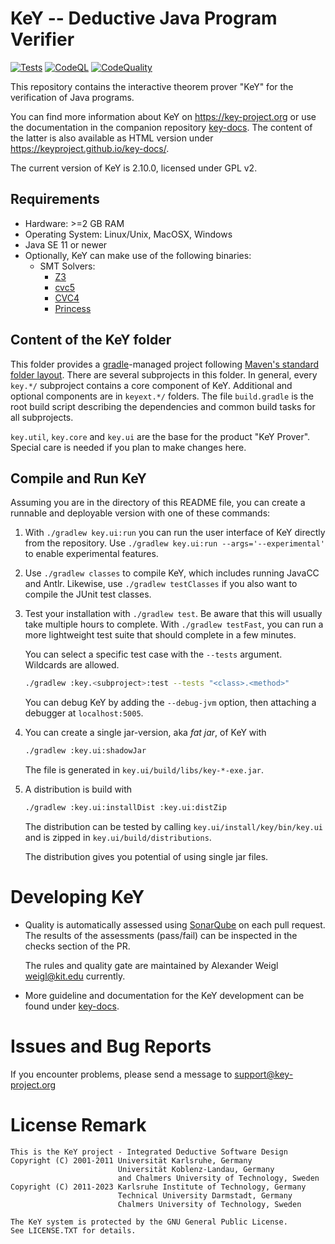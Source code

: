 # KeY -- Deductive Java Program Verifier

[![Tests](https://github.com/KeYProject/key/actions/workflows/tests.yml/badge.svg)](https://github.com/KeYProject/key/actions/workflows/tests.yml) [![CodeQL](https://github.com/KeYProject/key/actions/workflows/codeql.yml/badge.svg)](https://github.com/KeYProject/key/actions/workflows/codeql.yml) [![CodeQuality](https://github.com/KeYProject/key/actions/workflows/code_quality.yml/badge.svg)](https://github.com/KeYProject/key/actions/workflows/code_quality.yml) 

This repository contains the interactive theorem prover "KeY" for the verification of Java programs.

You can find more information about KeY on https://key-project.org or use the
documentation in the companion repository [key-docs](https://github.com/KeYProject/key-docs).
The content of the latter is also available as HTML version under https://keyproject.github.io/key-docs/.

The current version of KeY is 2.10.0, licensed under GPL v2.


## Requirements

* Hardware: >=2 GB RAM
* Operating System: Linux/Unix, MacOSX, Windows
* Java SE 11 or newer
* Optionally, KeY can make use of the following binaries:
  * SMT Solvers:
    * [Z3](https://github.com/Z3Prover/z3#z3)
    * [cvc5](https://cvc5.github.io/)
    * [CVC4](https://cvc4.github.io/)
    * [Princess](http://www.philipp.ruemmer.org/princess.shtml)

## Content of the KeY folder

This folder provides a [gradle](https://gradle.org)-managed project following
[Maven's standard folder layout](https://maven.apache.org/guides/introduction/introduction-to-the-standard-directory-layout.html).
There are several subprojects in this folder. In general, every `key.*/` subproject contains a core component of KeY.
Additional and optional components are in `keyext.*/` folders. The file `build.gradle` is the root build script
describing the dependencies and common build tasks for all subprojects.

`key.util`, `key.core` and `key.ui` are the base for the product "KeY Prover". Special care is needed
if you plan to make changes here.


## Compile and Run KeY

Assuming you are in the directory of this README file, you can create a runnable and deployable version with one of these commands:

1. With `./gradlew key.ui:run` you can run the user interface of KeY directly from the repository. 
   Use `./gradlew key.ui:run --args='--experimental'` to enable experimental features.

2. Use `./gradlew classes` to compile KeY, which includes running JavaCC and Antlr.
   Likewise, use `./gradlew testClasses` if you also want to compile the JUnit test classes.

3. Test your installation with `./gradlew test`. Be aware that this will usually take multiple hours to complete.
   With `./gradlew testFast`, you can run a more lightweight test suite that should complete in a few minutes.

   You can select a specific test case with the `--tests` argument. Wildcards are allowed.
   ```sh
   ./gradlew :key.<subproject>:test --tests "<class>.<method>"
   ```

   You can debug KeY by adding the `--debug-jvm` option, then attaching a debugger at `localhost:5005`.

4. You can create a single jar-version, aka *fat jar*, of KeY with
   ```sh
   ./gradlew :key.ui:shadowJar
   ```
   The file is generated in `key.ui/build/libs/key-*-exe.jar`.

5. A distribution is build with
   ```sh
   ./gradlew :key.ui:installDist :key.ui:distZip
   ```
   The distribution can be tested by calling `key.ui/install/key/bin/key.ui`
   and is zipped in `key.ui/build/distributions`.

   The distribution gives you potential of using single jar files.

# Developing KeY

* Quality is automatically assessed using [SonarQube](https://sonarqube.org) on each pull request.
  The results of the assessments (pass/fail) can be inspected in the checks section of the PR.

  The rules and quality gate are maintained by Alexander Weigl
  <weigl@kit.edu> currently.

* More guideline and documentation for the KeY development can be found under
[key-docs](https://keyproject.github.io/key-docs/devel/).



# Issues and Bug Reports

If you encounter problems, please send a message to support@key-project.org



# License Remark

```
This is the KeY project - Integrated Deductive Software Design
Copyright (C) 2001-2011 Universität Karlsruhe, Germany
						Universität Koblenz-Landau, Germany
						and Chalmers University of Technology, Sweden
Copyright (C) 2011-2023 Karlsruhe Institute of Technology, Germany
						Technical University Darmstadt, Germany
						Chalmers University of Technology, Sweden

The KeY system is protected by the GNU General Public License.
See LICENSE.TXT for details.
```

